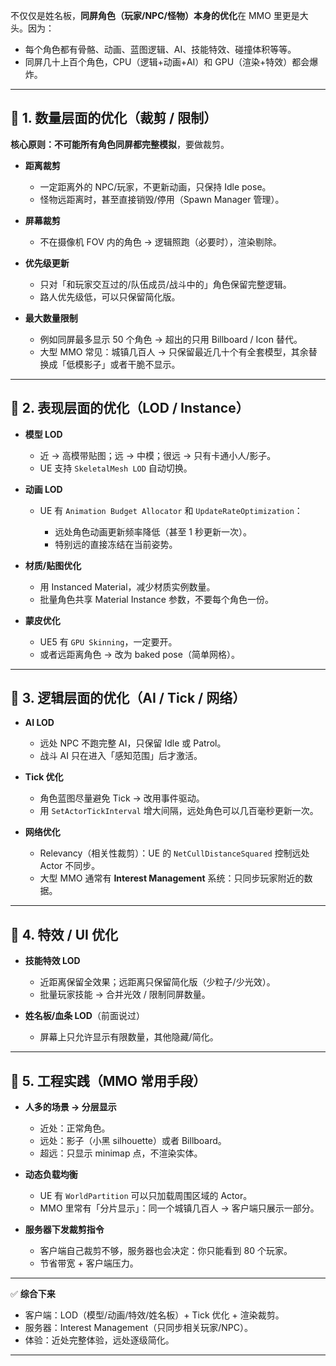 不仅仅是姓名板，**同屏角色（玩家/NPC/怪物）本身的优化**在 MMO 里更是大头。因为：

* 每个角色都有骨骼、动画、蓝图逻辑、AI、技能特效、碰撞体积等等。
* 同屏几十上百个角色，CPU（逻辑+动画+AI）和 GPU（渲染+特效）都会爆炸。

---

## 🔹 1. 数量层面的优化（裁剪 / 限制）

**核心原则：不可能所有角色同屏都完整模拟**，要做裁剪。

* **距离裁剪**

  * 一定距离外的 NPC/玩家，不更新动画，只保持 Idle pose。
  * 怪物远距离时，甚至直接销毁/停用（Spawn Manager 管理）。

* **屏幕裁剪**

  * 不在摄像机 FOV 内的角色 → 逻辑照跑（必要时），渲染剔除。

* **优先级更新**

  * 只对「和玩家交互过的/队伍成员/战斗中的」角色保留完整逻辑。
  * 路人优先级低，可以只保留简化版。

* **最大数量限制**

  * 例如同屏最多显示 50 个角色 → 超出的只用 Billboard / Icon 替代。
  * 大型 MMO 常见：城镇几百人 → 只保留最近几十个有全套模型，其余替换成「低模影子」或者干脆不显示。

---

## 🔹 2. 表现层面的优化（LOD / Instance）

* **模型 LOD**

  * 近 → 高模带贴图；远 → 中模；很远 → 只有卡通小人/影子。
  * UE 支持 `SkeletalMesh LOD` 自动切换。

* **动画 LOD**

  * UE 有 `Animation Budget Allocator` 和 `UpdateRateOptimization`：

    * 远处角色动画更新频率降低（甚至 1 秒更新一次）。
    * 特别远的直接冻结在当前姿势。

* **材质/贴图优化**

  * 用 Instanced Material，减少材质实例数量。
  * 批量角色共享 Material Instance 参数，不要每个角色一份。

* **蒙皮优化**

  * UE5 有 `GPU Skinning`，一定要开。
  * 或者远距离角色 → 改为 baked pose（简单网格）。

---

## 🔹 3. 逻辑层面的优化（AI / Tick / 网络）

* **AI LOD**

  * 远处 NPC 不跑完整 AI，只保留 Idle 或 Patrol。
  * 战斗 AI 只在进入「感知范围」后才激活。

* **Tick 优化**

  * 角色蓝图尽量避免 Tick → 改用事件驱动。
  * 用 `SetActorTickInterval` 增大间隔，远处角色可以几百毫秒更新一次。

* **网络优化**

  * Relevancy（相关性裁剪）：UE 的 `NetCullDistanceSquared` 控制远处 Actor 不同步。
  * 大型 MMO 通常有 **Interest Management** 系统：只同步玩家附近的数据。

---

## 🔹 4. 特效 / UI 优化

* **技能特效 LOD**

  * 近距离保留全效果；远距离只保留简化版（少粒子/少光效）。
  * 批量玩家技能 → 合并光效 / 限制同屏数量。

* **姓名板/血条 LOD**（前面说过）

  * 屏幕上只允许显示有限数量，其他隐藏/简化。

---

## 🔹 5. 工程实践（MMO 常用手段）

* **人多的场景 → 分层显示**

  * 近处：正常角色。
  * 远处：影子（小黑 silhouette）或者 Billboard。
  * 超远：只显示 minimap 点，不渲染实体。

* **动态负载均衡**

  * UE 有 `WorldPartition` 可以只加载周围区域的 Actor。
  * MMO 里常有「分片显示」：同一个城镇几百人 → 客户端只展示一部分。

* **服务器下发裁剪指令**

  * 客户端自己裁剪不够，服务器也会决定：你只能看到 80 个玩家。
  * 节省带宽 + 客户端压力。

---

✅ **综合下来**

* 客户端：LOD（模型/动画/特效/姓名板）+ Tick 优化 + 渲染裁剪。
* 服务器：Interest Management（只同步相关玩家/NPC）。
* 体验：近处完整体验，远处逐级简化。

---
